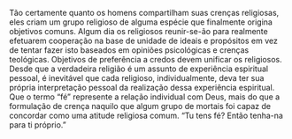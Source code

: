 ﻿Tão certamente quanto os homens compartilham suas crenças religiosas, eles criam um grupo religioso de alguma espécie que finalmente origina objetivos comuns. Algum dia os religiosos reunir-se-ão para realmente efetuarem cooperação na base de unidade de ideais e propósitos em vez de tentar fazer isto baseados em opiniões psicológicas e crenças teológicas. Objetivos de preferência a credos devem unificar os religiosos. Desde que a verdadeira religião é um assunto de experiência espiritual pessoal, é inevitável que cada religioso, individualmente, deva ter sua própria interpretação pessoal da realização dessa experiência espiritual. Que o termo “fé” represente a relação individual com Deus, mais do que a formulação de crença naquilo que algum grupo de mortais foi capaz de concordar como uma atitude religiosa  comum. “Tu tens fé? Então tenha-na para ti próprio.”